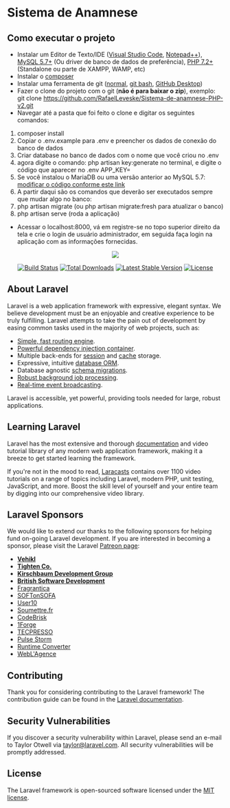 <p align="center">
<h1>Sistema de Anamnese</h1>
<h2>Como executar o projeto</h2>
</p>

*   Instalar um Editor de Texto/IDE ([Visual Studio Code](https://code.visualstudio.com/download), [Notepad++](https://notepad-plus-plus.org/download/v7.7.html)), [MySQL 5.7+](https://dev.mysql.com/downloads/mysql/5.7.html) (Ou driver de banco de dados de preferência), [PHP 7.2+](https://www.php.net/downloads.php) (Standalone ou parte de XAMPP, WAMP, etc)
*   Instalar o [composer](http://getcomposer.org)
*   Instalar uma ferramenta de git ([normal](https://git-scm.com/download/win), [git bash](https://gitforwindows.org/), [GitHub Desktop](https://desktop.github.com/))
*   Fazer o clone do projeto com o git (**não é para baixar o zip**), exemplo: git clone https://github.com/RafaelLeveske/Sistema-de-anamnese-PHP-v2.git
*   Navegar até a pasta que foi feito o clone e digitar os seguintes comandos:
1. composer install
2. Copiar o .env.example para .env e preencher os dados de conexão do banco de dados
3. Criar database no banco de dados com o nome que você criou no .env
4. agora digite o comando: php artisan key:generate no terminal, e digite o código que aparecer no .env APP_KEY=
5. Se você instalou o MariaDB ou uma versão anterior ao MySQL 5.7: [modificar o código conforme este link](https://laravel-news.com/laravel-5-4-key-too-long-error)
6. A partir daqui são os comandos que deverão ser executados sempre que mudar algo no banco:
7. php artisan migrate (ou php artisan migrate:fresh para atualizar o banco)
8. php artisan serve (roda a aplicação)
*   Acessar o localhost:8000, vá em registre-se no topo superior direito da tela e crie o login de usuário administrador, em seguida faça login na aplicação com as informações fornecidas.

<p align="center"><img src="https://laravel.com/assets/img/components/logo-laravel.svg"></p>

<p align="center">
<a href="https://travis-ci.org/laravel/framework"><img src="https://travis-ci.org/laravel/framework.svg" alt="Build Status"></a>
<a href="https://packagist.org/packages/laravel/framework"><img src="https://poser.pugx.org/laravel/framework/d/total.svg" alt="Total Downloads"></a>
<a href="https://packagist.org/packages/laravel/framework"><img src="https://poser.pugx.org/laravel/framework/v/stable.svg" alt="Latest Stable Version"></a>
<a href="https://packagist.org/packages/laravel/framework"><img src="https://poser.pugx.org/laravel/framework/license.svg" alt="License"></a>
</p>

## About Laravel

Laravel is a web application framework with expressive, elegant syntax. We believe development must be an enjoyable and creative experience to be truly fulfilling. Laravel attempts to take the pain out of development by easing common tasks used in the majority of web projects, such as:

- [Simple, fast routing engine](https://laravel.com/docs/routing).
- [Powerful dependency injection container](https://laravel.com/docs/container).
- Multiple back-ends for [session](https://laravel.com/docs/session) and [cache](https://laravel.com/docs/cache) storage.
- Expressive, intuitive [database ORM](https://laravel.com/docs/eloquent).
- Database agnostic [schema migrations](https://laravel.com/docs/migrations).
- [Robust background job processing](https://laravel.com/docs/queues).
- [Real-time event broadcasting](https://laravel.com/docs/broadcasting).

Laravel is accessible, yet powerful, providing tools needed for large, robust applications.

## Learning Laravel

Laravel has the most extensive and thorough [documentation](https://laravel.com/docs) and video tutorial library of any modern web application framework, making it a breeze to get started learning the framework.

If you're not in the mood to read, [Laracasts](https://laracasts.com) contains over 1100 video tutorials on a range of topics including Laravel, modern PHP, unit testing, JavaScript, and more. Boost the skill level of yourself and your entire team by digging into our comprehensive video library.

## Laravel Sponsors

We would like to extend our thanks to the following sponsors for helping fund on-going Laravel development. If you are interested in becoming a sponsor, please visit the Laravel [Patreon page](https://patreon.com/taylorotwell):

- **[Vehikl](https://vehikl.com/)**
- **[Tighten Co.](https://tighten.co)**
- **[Kirschbaum Development Group](https://kirschbaumdevelopment.com)**
- **[British Software Development](https://www.britishsoftware.co)**
- [Fragrantica](https://www.fragrantica.com)
- [SOFTonSOFA](https://softonsofa.com/)
- [User10](https://user10.com)
- [Soumettre.fr](https://soumettre.fr/)
- [CodeBrisk](https://codebrisk.com)
- [1Forge](https://1forge.com)
- [TECPRESSO](https://tecpresso.co.jp/)
- [Pulse Storm](http://www.pulsestorm.net/)
- [Runtime Converter](http://runtimeconverter.com/)
- [WebL'Agence](https://weblagence.com/)

## Contributing

Thank you for considering contributing to the Laravel framework! The contribution guide can be found in the [Laravel documentation](https://laravel.com/docs/contributions).

## Security Vulnerabilities

If you discover a security vulnerability within Laravel, please send an e-mail to Taylor Otwell via [taylor@laravel.com](mailto:taylor@laravel.com). All security vulnerabilities will be promptly addressed.

## License

The Laravel framework is open-sourced software licensed under the [MIT license](https://opensource.org/licenses/MIT).
